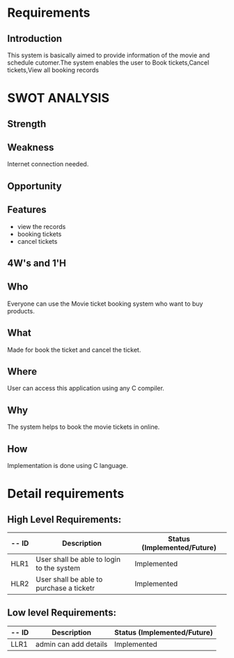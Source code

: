 # Requirements
## Introduction
 This system is basically aimed to provide information of the movie and schedule cutomer.The system enables the user to Book tickets,Cancel tickets,View all booking records
# SWOT ANALYSIS
## Strength

## Weakness
 Internet connection needed.

## Opportunity
 
## Features
 * view the records
 * booking tickets
 * cancel tickets
 
## 4W's and 1'H
## Who
 Everyone can use the Movie ticket booking system who want to buy products.
## What
 Made for book the ticket and cancel the ticket.
## Where
 User can access this application using any C compiler.
## Why
 The system helps to book the movie tickets in online. 
## How
 Implementation is done using C language.
 
# Detail requirements
## High Level Requirements:
-- ID | Description | Status (Implemented/Future)
----- | ------------|---------------------------
HLR1| User shall be able to login to the system | Implemented
HLR2| User shall be able to purchase a ticketr| Implemented



##  Low level Requirements:
-- ID | Description | Status (Implemented/Future)
----- | ------------|---------------------------
LLR1| admin can add details  | Implemented

 

